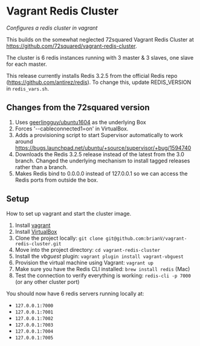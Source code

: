 Vagrant Redis Cluster
=====================

*Configures a redis cluster in vagrant*

This builds on the somewhat neglected 72squared Vagrant Redis Cluster at https://github.com/72squared/vagrant-redis-cluster.

The cluster is 6 redis instances running with 3 master & 3 slaves, one slave for each master.

This release currently installs Redis 3.2.5 from the official Redis repo (https://github.com/antirez/redis). To change this, update REDIS_VERSION in `redis_vars.sh`.

## Changes from the 72squared version

1. Uses [geerlingguy/ubuntu1604](https://vagrantcloud.com/geerlingguy/boxes/ubuntu1604) as the underlying Box
1. Forces '--cableconnected1=on' in VirtualBox.
1. Adds a provisioning script to start Supervisor automatically to work around https://bugs.launchpad.net/ubuntu/+source/supervisor/+bug/1594740
1. Downloads the Redis 3.2.5 release instead of the latest from the 3.0 branch. Changed the underlying mechanism to install tagged releases rather than a branch.
1. Makes Redis bind to 0.0.0.0 instead of 127.0.0.1 so we can access the Redis ports from outside the box.

## Setup
How to set up vagrant and start the cluster image.

1. Install [vagrant](http://www.vagrantup.com/)
1. Install [VirtualBox](https://www.virtualbox.org/wiki/Downloads)
1. Clone the project locally: `git clone git@github.com:brianV/vagrant-redis-cluster.git`
1. Move into the project directory: `cd vagrant-redis-cluster`
1. Install the *vbguest* plugin: `vagrant plugin install vagrant-vbguest`
1. Provision the virtual machine using Vagrant: `vagrant up`
1. Make sure you have the Redis CLI installed: `brew install redis` (Mac)
1. Test the connection to verify everything is working: `redis-cli -p 7000` (or any other cluster port)

You should now have 6 redis servers running locally at:

* `127.0.0.1:7000`
* `127.0.0.1:7001`
* `127.0.0.1:7002`
* `127.0.0.1:7003`
* `127.0.0.1:7004`
* `127.0.0.1:7005`
